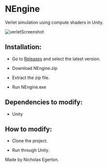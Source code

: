 # NEngine
Verlet simulation using compute shaders in Unity.

![verletScreenshot](https://github.com/user-attachments/assets/8dd17322-6ab0-4217-b760-735f4706630b)

## Installation:

- Go to [Releases](https://github.com/NicholasEgerton/NEngine/releases) and select the latest version.

- Download NEngine.zip

- Extract the zip file.

- Run NEngine.exe

## Dependencies to modify:

- Unity

## How to modify:

- Clone the project.

- Run through Unity.

Made by Nicholas Egerton.
